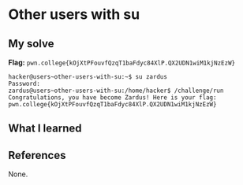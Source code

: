 # Other users with su


## My solve
**Flag:** `pwn.college{kOjXtPFouvfQzqT1baFdyc84XlP.QX2UDN1wiM1kjNzEzW}`


```
hacker@users~other-users-with-su:~$ su zardus
Password: 
zardus@users~other-users-with-su:/home/hacker$ /challenge/run
Congratulations, you have become Zardus! Here is your flag:
pwn.college{kOjXtPFouvfQzqT1baFdyc84XlP.QX2UDN1wiM1kjNzEzW}
```

## What I learned


## References 
None.

